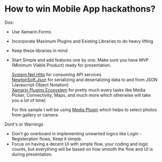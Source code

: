 # How to win Mobile App hackathons?

Dos:

 * Use Xamarin.Forms
 * Incorporate Maximum Plugins and Existing Libraries to do heavy lifting
 * Keep these libraries in mind
 * Start Simple and add features one by one. Make sure you have MVP (Minimum Viable Product) ready for presentation.
 
 	 [System.Net.Http](https://www.nuget.org/packages/System.Net.Http/) for consuming API services  
 	[NewtonSoft.Json](https://www.nuget.org/packages/Newtonsoft.Json/) for serializing and deserializing data to and from JSON (Javascript Object Notation)  
 	[Xamarin Plugins Ecosystem](https://github.com/jamesmontemagno/Xamarin.Plugins) for pretty much every tasks like Media Picker, Connectivity, Maps, and much more which otherwise will take you a lot of time) 
 	
    For this sample I will be using [Media Plugin](https://github.com/jamesmontemagno/MediaPlugin) which helps to select photos from gallery or camera.

Dont's or Warnings
* Don't go overboard in implementing unwanted logics like Login - Registeration flows, Keep it simple.
* Focus on having a decent UI with simple flow, your coding and logic counts, but everything will be based on how smooth the flow and UI is during presentation.

